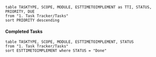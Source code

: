 
```dataview
table TASKTYPE, SCOPE, MODULE, ESTTIMETOIMPLEMENT as TTI, STATUS, PRIORITY, DUE
from "1. Task Tracker/Tasks"
sort PRIORITY descending

```

#### Completed Tasks

```dataview
table TASKTYPE, SCOPE, MODULE, ESTTIMETOIMPLEMENT, STATUS
from "1. Task Tracker/Tasks"
sort ESTTIMETOIMPLEMENT where STATUS = "Done"

```








